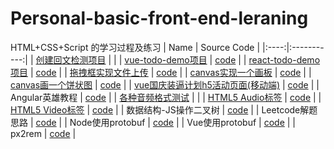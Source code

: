# Personal-basic-front-end-leraning
HTML+CSS+Script 的学习过程及练习
| Name | Source Code |
|:----:|:-----------:|
| [创建回文检测项目](https://github.com/dxdxi/Personal-basic-front-end-leraning/练习/index.html) |  |
| [vue-todo-demo项目](http://demo.fengxianqi.com/vue-todo-demo/todo.html) | [code](https://github.com/fengxianqi/front_end-demos/tree/master/src/vue-todo-demo) |
| [react-todo-demo项目](http://demo.fengxianqi.com/react/todo.html) | [code](https://github.com/fengxianqi/front_end-demos/blob/master/src/react/todo.html) |
| [拖拽框实现文件上传](http://demo.fengxianqi.com/drag/index.html) | [code](https://github.com/fengxianqi/front_end-demos/blob/master/src/drag/index.html) |
| [canvas实现一个画板](http://demo.fengxianqi.com/canvas/board.html) | [code](https://github.com/fengxianqi/front_end-demos/blob/master/src/canvas/board.html) |
| [canvas画一个饼状图](http://demo.fengxianqi.com/canvas/piechart.html) | [code](https://github.com/fengxianqi/front_end-demos/blob/master/src/canvas/piechart.html) |
| [vue国庆装逼计划h5活动页面(移动端)](http://demo.fengxianqi.com/national-h5/index.html) | [code](https://github.com/fengxianqi/front_end-demos/tree/master/src/national-h5) |
| Angular英雄教程 | [code](https://github.com/fengxianqi/front_end-demos/tree/master/src/angular-hero) |
| [各种音频格式测试](http://demo.fengxianqi.com/audio/audio-test.html)  |   |
| [HTML5 Audio标签](http://demo.fengxianqi.com/audio/index.html) | [code](https://github.com/fengxianqi/front_end-demos/blob/master/src/audio/index.html) |
| [HTML5 Video标签](http://demo.fengxianqi.com/video/index.html) | [code](https://github.com/fengxianqi/front_end-demos/blob/master/src/video/index.html) |
| 数据结构-JS操作二叉树 | [code](https://github.com/fengxianqi/front_end-demos/blob/master/src/data-structure/binary-tree.html) |
| Leetcode解题思路 | [code](https://github.com/fengxianqi/front_end-demos/tree/master/src/leetcode) |
| Node使用protobuf | [code](https://github.com/fengxianqi/front_end-demos/tree/master/src/node-protobuf) |
| Vue使用protobuf | [code](https://github.com/fengxianqi/front_end-demos/tree/master/src/vue-protobuf) |
| px2rem | [code](https://github.com/fengxianqi/front_end-demos/tree/master/src/px2rem) |

